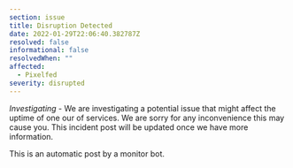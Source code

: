 ```yaml
---
section: issue
title: Disruption Detected
date: 2022-01-29T22:06:40.382787Z
resolved: false
informational: false
resolvedWhen: ""
affected:
  - Pixelfed
severity: disrupted
---
```

*Investigating* - We are investigating a potential issue that might affect the uptime of one our of services. We are sorry for any inconvenience this may cause you. This incident post will be updated once we have more information.

This is an automatic post by a monitor bot.
        